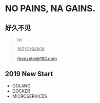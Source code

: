 NO PAINS, NA GAINS.
=====
好久不见
-----

> lei

> 18513092808

> firenzelei@163.com

## 2019 New Start
* GOLANG
* DOCKER
* MICROSERVICES

